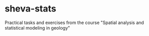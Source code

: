 # sheva-stats
Practical tasks and exercises from the course "Spatial analysis and statistical modeling in geology"
